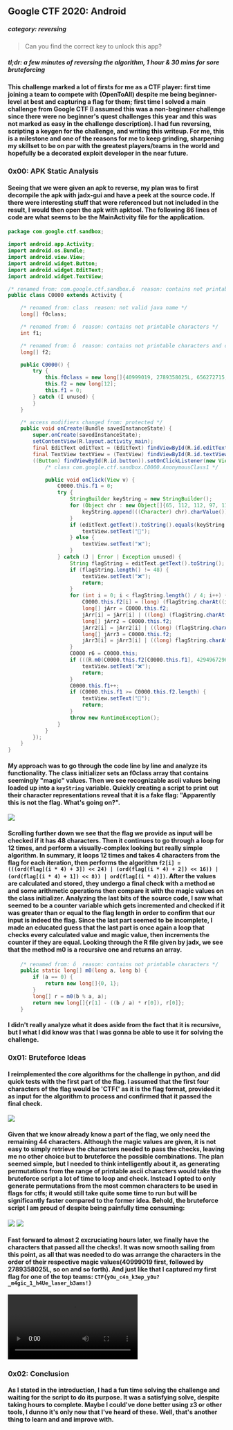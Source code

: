 ## Google CTF 2020: Android
##### category: reversing
> Can you find the correct key to unlock this app?

##### *tl;dr: a few minutes of reversing the algorithm, 1 hour & 30 mins for sore bruteforcing*

#### This challenge marked a lot of firsts for me as a CTF player: first time joining a team to compete with (OpenToAll) despite me being beginner-level at best and capturing a flag for them; first time I solved a main challenge from Google CTF (I assumed this was a non-beginner challenge since there were no beginner's quest challenges this year and this was not marked as easy in the challenge description). I had fun reversing, scripting a keygen for the challenge, and writing this writeup. For me, this is a milestone and one of the reasons for me to keep grinding, sharpening my skillset to be on par with the greatest players/teams in the world and hopefully be a decorated exploit developer in the near future.

### 0x00: APK Static Analysis
#### Seeing that we were given an apk to reverse, my plan was to first decompile the apk with jadx-gui and have a peek at the source code. If there were interesting stuff that were referenced but not included in the result, I would then open the apk with apktool. The following 86 lines of code are what seems to be the MainActivity file for the application.
```java
package com.google.ctf.sandbox;

import android.app.Activity;
import android.os.Bundle;
import android.view.View;
import android.widget.Button;
import android.widget.EditText;
import android.widget.TextView;

/* renamed from: com.google.ctf.sandbox.ő  reason: contains not printable characters */
public class C0000 extends Activity {

    /* renamed from: class  reason: not valid java name */
    long[] f0class;

    /* renamed from: ő  reason: contains not printable characters */
    int f1;

    /* renamed from: ő  reason: contains not printable characters and collision with other field name */
    long[] f2;

    public C0000() {
        try {
            this.f0class = new long[]{40999019, 2789358025L, 656272715, 18374979, 3237618335L, 1762529471, 685548119, 382114257, 1436905469, 2126016673, 3318315423L, 797150821};
            this.f2 = new long[12];
            this.f1 = 0;
        } catch (I unused) {
        }
    }

    /* access modifiers changed from: protected */
    public void onCreate(Bundle savedInstanceState) {
        super.onCreate(savedInstanceState);
        setContentView(R.layout.activity_main);
        final EditText editText = (EditText) findViewById(R.id.editText);
        final TextView textView = (TextView) findViewById(R.id.textView);
        ((Button) findViewById(R.id.button)).setOnClickListener(new View.OnClickListener() {
            /* class com.google.ctf.sandbox.C0000.AnonymousClass1 */

            public void onClick(View v) {
                C0000.this.f1 = 0;
                try {
                    StringBuilder keyString = new StringBuilder();
                    for (Object chr : new Object[]{65, 112, 112, 97, 114, 101, 110, 116, 108, 121, 32, 116, 104, 105, 115, 32, 105, 115, 32, 110, 111, 116, 32, 116, 104, 101, 32, 102, 108, 97, 103, 46, 32, 87, 104, 97, 116, 39, 115, 32, 103, 111, 105, 110, 103, 32, 111, 110, 63}) {
                        keyString.append(((Character) chr).charValue());
                    }
                    if (editText.getText().toString().equals(keyString.toString())) {
                        textView.setText("🚩");
                    } else {
                        textView.setText("❌");
                    }
                } catch (J | Error | Exception unused) {
                    String flagString = editText.getText().toString();
                    if (flagString.length() != 48) {
                        textView.setText("❌");
                        return;
                    }
                    for (int i = 0; i < flagString.length() / 4; i++) {
                        C0000.this.f2[i] = (long) (flagString.charAt((i * 4) + 3) << 24);
                        long[] jArr = C0000.this.f2;
                        jArr[i] = jArr[i] | ((long) (flagString.charAt((i * 4) + 2) << 16));
                        long[] jArr2 = C0000.this.f2;
                        jArr2[i] = jArr2[i] | ((long) (flagString.charAt((i * 4) + 1) << '\b'));
                        long[] jArr3 = C0000.this.f2;
                        jArr3[i] = jArr3[i] | ((long) flagString.charAt(i * 4));
                    }
                    C0000 r6 = C0000.this;
                    if (((R.m0(C0000.this.f2[C0000.this.f1], 4294967296L)[0] % 4294967296L) + 4294967296L) % 4294967296L != C0000.this.f0class[C0000.this.f1]) {
                        textView.setText("❌");
                        return;
                    }
                    C0000.this.f1++;
                    if (C0000.this.f1 >= C0000.this.f2.length) {
                        textView.setText("🚩");
                        return;
                    }
                    throw new RuntimeException();
                }
            }
        });
    }
}
```
#### My approach was to go through the code line by line and analyze its functionality. The class initializer sets an f0class array that contains seemingly "magic" values. Then we see recognizable ascii values being loaded up into a `keyString` variable. Quickly creating a script to print out their character representations reveal that it is a fake flag: "Apparently this is not the flag. What's going on?".
![](meme.jpg)
#### Scrolling further down we see that the flag we provide as input will be checked if it has 48 characters. Then it continues to go through a loop for 12 times, and perform a visually-complex looking but really simple algorithm. In summary, it loops 12 times and takes 4 characters from the flag for each iteration, then performs the algorithm `f2[i] = (((ord(flag[(i * 4) + 3]) << 24) | (ord(flag[(i * 4) + 2]) << 16)) | (ord(flag[(i * 4) + 1]) << 8)) | ord(flag[(i * 4)])`. After the values are calculated and stored, they undergo a final check with a method `m0` and some arithmetic operations then compare it with the magic values on the class initializer. Analyzing the last bits of the source code, I saw what seemed to be a counter variable which gets incremented and checked if it was greater than or equal to the flag length in order to confirm that our input is indeed the flag. Since the last part seemed to be incomplete, I made an educated guess that the last part is once again a loop that checks every calculated value and magic value, then increments the counter if they are equal. Looking through the R file given by jadx, we see that the method m0 is a recursive one and returns an array.
```java
    /* renamed from: ő  reason: contains not printable characters */
    public static long[] m0(long a, long b) {
        if (a == 0) {
            return new long[]{0, 1};
        }
        long[] r = m0(b % a, a);
        return new long[]{r[1] - ((b / a) * r[0]), r[0]};
    }
```
#### I didn't really analyze what it does aside from the fact that it is recursive, but I what I did know was that I was gonna be able to use it for solving the challenge.

### 0x01: Bruteforce Ideas
#### I reimplemented the core algorithms for the challenge in python, and did quick tests with the first part of the flag. I assumed that the first four characters of the flag would be 'CTF{' as it is the flag format, provided it as input for the algorithm to process and confirmed that it passed the final check. 
![](test.png)
#### Given that we know already know a part of the flag, we only need the remaining 44 characters. Although the magic values are given, it is not easy to simply retrieve the characters needed to pass the checks, leaving me no other choice but to bruteforce the possible combinations. The plan seemed simple, but I needed to think intelligently about it, as generating permutations from the range of printable ascii characters would take the bruteforce script a lot of time to loop and check. Instead I opted to only generate permutations from the most common characters to be used in flags for ctfs; it would still take quite some time to run but will be significantly faster compared to the former idea. Behold, the bruteforce script I am proud of despite being painfully time consuming:
![](bruteforce_script.png)
![](finished.png)
#### Fast forward to almost 2 excruciating hours later, we finally have the characters that passed all the checks!. It was now smooth sailing from this point, as all that was needed to do was arrange the characters in the order of their respective magic values(40999019 first, followed by 2789358025L, so on and so forth). And just like that I captured my first flag for one of the top teams: `CTF{y0u_c4n_k3ep_y0u?_m4gic_1_h4Ue_laser_b3ams!}`
![](google_ctf_android_solved.mp4)

### 0x02: Conclusion
#### As I stated in the introduction, I had a fun time solving the challenge and waiting for the script to do its purpose. It was a satisfying solve, despite taking hours to complete. Maybe I could've done better using z3 or other tools, I dunno it's only now that I've heard of these. Well, that's another thing to learn and and improve with.
